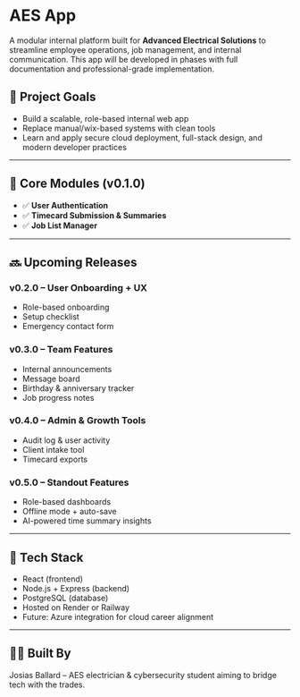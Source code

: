 # AES App

A modular internal platform built for **Advanced Electrical Solutions** to streamline employee operations, job management, and internal communication. This app will be developed in phases with full documentation and professional-grade implementation.

## 📌 Project Goals

- Build a scalable, role-based internal web app
- Replace manual/wix-based systems with clean tools
- Learn and apply secure cloud deployment, full-stack design, and modern developer practices

---

## 🔰 Core Modules (v0.1.0)

- ✅ **User Authentication**
- ✅ **Timecard Submission & Summaries**
- ✅ **Job List Manager**

---

## 🔜 Upcoming Releases

### v0.2.0 – User Onboarding + UX
- Role-based onboarding
- Setup checklist
- Emergency contact form

### v0.3.0 – Team Features
- Internal announcements
- Message board
- Birthday & anniversary tracker
- Job progress notes

### v0.4.0 – Admin & Growth Tools
- Audit log & user activity
- Client intake tool
- Timecard exports

### v0.5.0 – Standout Features
- Role-based dashboards
- Offline mode + auto-save
- AI-powered time summary insights

---

## 🔧 Tech Stack

- React (frontend)
- Node.js + Express (backend)
- PostgreSQL (database)
- Hosted on Render or Railway
- Future: Azure integration for cloud career alignment

---

## 👷‍♂️ Built By
Josias Ballard – AES electrician & cybersecurity student aiming to bridge tech with the trades.

